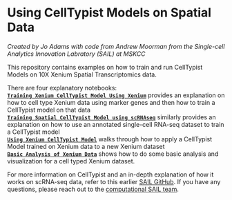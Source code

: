 # Using CellTypist Models on Spatial Data
*Created by Jo Adams with code from Andrew Moorman from the Single-cell Analytics Innovation Labratory (SAIL) at MSKCC* 

This repository contains examples on how to train and run CellTypist Models on 10X Xenium Spatial Transcriptomics data.

There are four explanatory notebooks: <br/>
[**`Training Xenium CellTypist Model Using Xenium`**](https://github.com/joadams1/spatial_celltypist/blob/main/notebooks/Training%20Xenium%20CellTypist%20Model%20Using%20Xenium.ipynb) provides an explanation on how to cell type Xenium data using marker genes and then how to train a CellTypist model on that data <br/>
[**`Training Spatial CellTypist Model using scRNAseq`**](https://github.com/joadams1/spatial_celltypist/blob/main/notebooks/Training%20Spatial%20CellTypist%20Model%20using%20scRNAseq.ipynb) similarly provides an explanation on how to use an annotated single-cell RNA-seq dataset to train a CellTypist model <br/>
[**`Using Xenium CellTypist Model`**](https://github.com/joadams1/spatial_celltypist/blob/main/notebooks/Using%20Xenium%20CellTypist%20Model.ipynb) walks through how to apply a CellTypist Model trained on Xenium data to a new Xenium dataset <br/>
[**`Basic Analysis of Xenium Data`**](https://github.com/joadams1/spatial_celltypist/blob/main/notebooks/Basic%20Analysis%20of%20Xenium%20Data.ipynb) shows how to do some basic analysis and visualization for a cell typed Xenium dataset. 

For more information on CellTypist and an in-depth explanation of how it works on scRNA-seq data, refer to this earlier [SAIL GitHub](https://github.com/joadams1/celltypist). If you have any questions, please reach out to the [computational SAIL team](https://sail.mskcc.org/research/computational-research/).  
